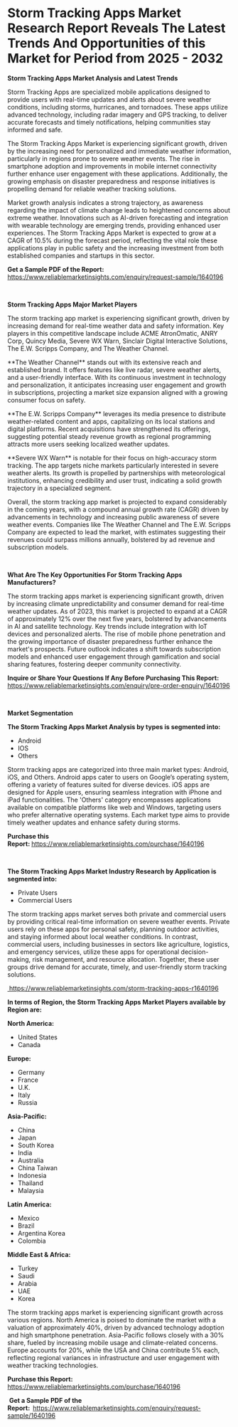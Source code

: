 <p><h1>Storm Tracking Apps Market Research Report Reveals The Latest Trends And Opportunities of this Market for Period from 2025 - 2032</h1></p><p><strong>Storm Tracking Apps Market Analysis and Latest Trends</strong></p>
<p><p>Storm Tracking Apps are specialized mobile applications designed to provide users with real-time updates and alerts about severe weather conditions, including storms, hurricanes, and tornadoes. These apps utilize advanced technology, including radar imagery and GPS tracking, to deliver accurate forecasts and timely notifications, helping communities stay informed and safe. </p><p>The Storm Tracking Apps Market is experiencing significant growth, driven by the increasing need for personalized and immediate weather information, particularly in regions prone to severe weather events. The rise in smartphone adoption and improvements in mobile internet connectivity further enhance user engagement with these applications. Additionally, the growing emphasis on disaster preparedness and response initiatives is propelling demand for reliable weather tracking solutions.</p><p>Market growth analysis indicates a strong trajectory, as awareness regarding the impact of climate change leads to heightened concerns about extreme weather. Innovations such as AI-driven forecasting and integration with wearable technology are emerging trends, providing enhanced user experiences. The Storm Tracking Apps Market is expected to grow at a CAGR of 10.5% during the forecast period, reflecting the vital role these applications play in public safety and the increasing investment from both established companies and startups in this sector.</p></p>
<p><strong>Get a Sample PDF of the Report:&nbsp;</strong> <a href="https://www.reliablemarketinsights.com/enquiry/request-sample/1640196?utm_campaign=3321&utm_medium=2&utm_source=Github&utm_content=ia&utm_term=16042025&utm_id=storm-tracking-apps">https://www.reliablemarketinsights.com/enquiry/request-sample/1640196</a></p>
<p>&nbsp;</p>
<p><strong>Storm Tracking Apps Major Market Players</strong></p>
<p><p>The storm tracking app market is experiencing significant growth, driven by increasing demand for real-time weather data and safety information. Key players in this competitive landscape include ACME AtronOmatic, ANRY Corp, Quincy Media, Severe WX Warn, Sinclair Digital Interactive Solutions, The E.W. Scripps Company, and The Weather Channel. </p><p>**The Weather Channel** stands out with its extensive reach and established brand. It offers features like live radar, severe weather alerts, and a user-friendly interface. With its continuous investment in technology and personalization, it anticipates increasing user engagement and growth in subscriptions, projecting a market size expansion aligned with a growing consumer focus on safety.</p><p>**The E.W. Scripps Company** leverages its media presence to distribute weather-related content and apps, capitalizing on its local stations and digital platforms. Recent acquisitions have strengthened its offerings, suggesting potential steady revenue growth as regional programming attracts more users seeking localized weather updates.</p><p>**Severe WX Warn** is notable for their focus on high-accuracy storm tracking. The app targets niche markets particularly interested in severe weather alerts. Its growth is propelled by partnerships with meteorological institutions, enhancing credibility and user trust, indicating a solid growth trajectory in a specialized segment.</p><p>Overall, the storm tracking app market is projected to expand considerably in the coming years, with a compound annual growth rate (CAGR) driven by advancements in technology and increasing public awareness of severe weather events. Companies like The Weather Channel and The E.W. Scripps Company are expected to lead the market, with estimates suggesting their revenues could surpass millions annually, bolstered by ad revenue and subscription models.</p></p>
<p>&nbsp;</p>
<p><strong>What Are The Key Opportunities For Storm Tracking Apps Manufacturers?</strong></p>
<p><p>The storm tracking apps market is experiencing significant growth, driven by increasing climate unpredictability and consumer demand for real-time weather updates. As of 2023, this market is projected to expand at a CAGR of approximately 12% over the next five years, bolstered by advancements in AI and satellite technology. Key trends include integration with IoT devices and personalized alerts. The rise of mobile phone penetration and the growing importance of disaster preparedness further enhance the market's prospects. Future outlook indicates a shift towards subscription models and enhanced user engagement through gamification and social sharing features, fostering deeper community connectivity.</p></p>
<p><strong>Inquire or Share Your Questions If Any Before Purchasing This Report:</strong> <a href="https://www.reliablemarketinsights.com/enquiry/pre-order-enquiry/1640196?utm_campaign=3321&utm_medium=2&utm_source=Github&utm_content=ia&utm_term=16042025&utm_id=storm-tracking-apps">https://www.reliablemarketinsights.com/enquiry/pre-order-enquiry/1640196</a></p>
<p>&nbsp;</p>
<p><strong>Market Segmentation</strong></p>
<p><strong>The Storm Tracking Apps Market Analysis by types is segmented into:</strong></p>
<p><ul><li>Android</li><li>IOS</li><li>Others</li></ul></p>
<p><p>Storm tracking apps are categorized into three main market types: Android, iOS, and Others. Android apps cater to users on Google’s operating system, offering a variety of features suited for diverse devices. iOS apps are designed for Apple users, ensuring seamless integration with iPhone and iPad functionalities. The 'Others' category encompasses applications available on compatible platforms like web and Windows, targeting users who prefer alternative operating systems. Each market type aims to provide timely weather updates and enhance safety during storms.</p></p>
<p><strong>Purchase this Report:&nbsp;</strong><a href="https://www.reliablemarketinsights.com/purchase/1640196?utm_campaign=3321&utm_medium=2&utm_source=Github&utm_content=ia&utm_term=16042025&utm_id=storm-tracking-apps">https://www.reliablemarketinsights.com/purchase/1640196</a></p>
<p>&nbsp;</p>
<p><strong>The Storm Tracking Apps Market Industry Research by Application is segmented into:</strong></p>
<p><ul><li>Private Users</li><li>Commercial Users</li></ul></p>
<p><p>The storm tracking apps market serves both private and commercial users by providing critical real-time information on severe weather events. Private users rely on these apps for personal safety, planning outdoor activities, and staying informed about local weather conditions. In contrast, commercial users, including businesses in sectors like agriculture, logistics, and emergency services, utilize these apps for operational decision-making, risk management, and resource allocation. Together, these user groups drive demand for accurate, timely, and user-friendly storm tracking solutions.</p></p>
<p><a href="https://www.reliablemarketinsights.com/storm-tracking-apps-r1640196?utm_campaign=3321&utm_medium=2&utm_source=Github&utm_content=ia&utm_term=16042025&utm_id=storm-tracking-apps">&nbsp;https://www.reliablemarketinsights.com/storm-tracking-apps-r1640196</a></p>
<p><strong>In terms of Region, the Storm Tracking Apps Market Players available by Region are:</strong></p>
<p>
    <p> <strong> North America: </strong>
        <ul>
            <li>United States</li>
            <li>Canada</li>
        </ul>
        </p> 
    <p> <strong> Europe: </strong>
        <ul>
            <li>Germany</li>
            <li>France</li>
            <li>U.K.</li>
            <li>Italy</li>
            <li>Russia</li>
        </ul>
        </p> 
    <p> <strong> Asia-Pacific: </strong>
        <ul>
            <li>China</li>
            <li>Japan</li>
            <li>South Korea</li>
            <li>India</li>
            <li>Australia</li>
            <li>China Taiwan</li>
            <li>Indonesia</li>
            <li>Thailand</li>
            <li>Malaysia</li>
        </ul>
        </p> 
    <p> <strong> Latin America: </strong>
        <ul>
            <li>Mexico</li>
            <li>Brazil</li>
            <li>Argentina Korea</li>
            <li>Colombia</li>
        </ul>
        </p> 
    <p> <strong> Middle East & Africa: </strong>
        <ul>
            <li>Turkey</li>
            <li>Saudi</li>
            <li>Arabia</li>
            <li>UAE</li>
            <li>Korea</li>
        </ul>
    </p>
    </p>
<p><p>The storm tracking apps market is experiencing significant growth across various regions. North America is poised to dominate the market with a valuation of approximately 40%, driven by advanced technology adoption and high smartphone penetration. Asia-Pacific follows closely with a 30% share, fueled by increasing mobile usage and climate-related concerns. Europe accounts for 20%, while the USA and China contribute 5% each, reflecting regional variances in infrastructure and user engagement with weather tracking technologies.</p></p>
<p><strong>Purchase this Report: </strong><a href="https://www.reliablemarketinsights.com/purchase/1640196?utm_campaign=3321&utm_medium=2&utm_source=Github&utm_content=ia&utm_term=16042025&utm_id=storm-tracking-apps">https://www.reliablemarketinsights.com/purchase/1640196</a></p>
<p>&nbsp;<strong>Get a Sample PDF of the Report:&nbsp;&nbsp;</strong><a href="https://www.reliablemarketinsights.com/enquiry/request-sample/1640196?utm_campaign=3321&utm_medium=2&utm_source=Github&utm_content=ia&utm_term=16042025&utm_id=storm-tracking-apps">https://www.reliablemarketinsights.com/enquiry/request-sample/1640196</a></p>
<p><strong></strong></p>
<p><p></p><p></p><p></p></p>